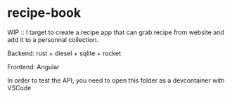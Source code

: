 # recipe-book

WIP :: I target to create a recipe app that can grab recipe from website and add it to a personnal collection.

Backend:
rust + diesel + sqlite + rocket

Frontend:
Angular

In order to test the API, you need to open this folder as a devcontainer with VSCode
